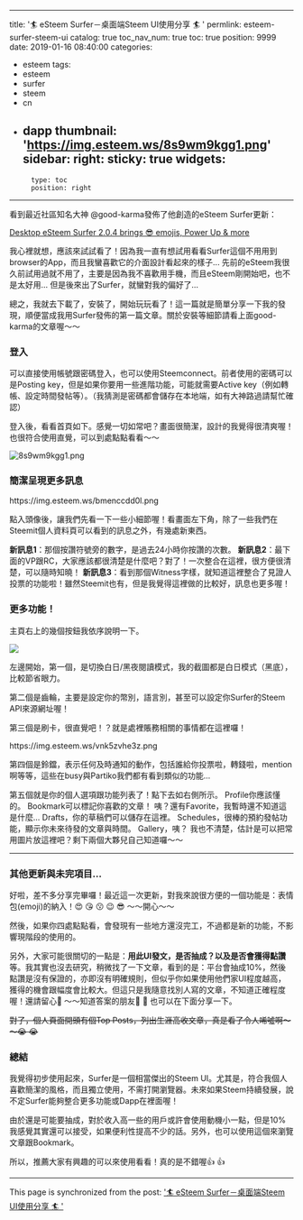 
---
title: '🏄 eSteem Surfer－桌面端Steem UI使用分享 🏄 '
permlink: esteem-surfer-steem-ui
catalog: true
toc_nav_num: true
toc: true
position: 9999
date: 2019-01-16 08:40:00
categories:
- esteem
tags:
- esteem
- surfer
- steem
- cn
- dapp
thumbnail: 'https://img.esteem.ws/8s9wm9kgg1.png'
sidebar:
    right:
        sticky: true
widgets:
    -
        type: toc
        position: right
---


看到最近社區知名大神 @good-karma發佈了他創造的eSteem Surfer更新：

[Desktop eSteem Surfer 2.0.4 brings 😎 emojis, Power Up & more](https://steemit.com/esteem/@good-karma/desktop-esteem-surfer-2-0-4-brings-emojis-power-up-and-more)

我心裡就想，應該來試試看了！因為我一直有想試用看看Surfer這個不用用到browser的App，而且我蠻喜歡它的介面設計看起來的樣子... 先前的eSteem我很久前試用過就不用了，主要是因為我不喜歡用手機，而且eSteem剛開始吧，也不是太好用...  但是後來出了Surfer，就蠻對我的偏好了...

總之，我就去下載了，安裝了，開始玩玩看了！這一篇就是簡單分享一下我的發現，順便當成我用Surfer發佈的第一篇文章。關於安裝等細節請看上面good-karma的文章喔～～

### 登入

可以直接使用帳號跟密碼登入，也可以使用Steemconnect。前者使用的密碼可以是Posting key，但是如果你要用一些進階功能，可能就需要Active key（例如轉帳、設定時間發帖等）。（我猜測是密碼都會儲存在本地端，如有大神路過請幫忙確認）

登入後，看看首頁如下。感覺一切如常吧？畫面很簡潔，設計的我覺得很清爽喔！也很符合使用直覺，可以到處點點看看～～

![8s9wm9kgg1.png](https://img.esteem.ws/8s9wm9kgg1.png)

### 簡潔呈現更多訊息

<div class=pull-left>
https://img.esteem.ws/bmenccdd0l.png</div>

點入頭像後，讓我們先看一下一些小細節喔！看畫面左下角，除了一些我們在Steemit個人資料頁可以看到的訊息之外，有幾處新東西。

**新訊息1**：那個按讚符號旁的數字，是過去24小時你按讚的次數。
**新訊息2**：最下面的VP跟RC，大家應該都很清楚是什麼吧？對了！一次整合在這裡，很方便很清楚，可以隨時知曉！
**新訊息3**：看到那個Witness字樣，就知道這裡整合了見證人投票的功能啦！雖然Steemit也有，但是我覺得這裡做的比較好，訊息也更多喔！

### 更多功能！

主頁右上的幾個按鈕我依序說明一下。

![](https://cdn.steemitimages.com/DQmfVxtWtwkXWNRYd4X8Fm7KsXnCRKUbZF2JwRWjFwfkfUi/%E8%9E%A2%E5%B9%95%E5%BF%AB%E7%85%A7%202019-01-16%20%E4%B8%8A%E5%8D%8810.12.56.png)

左邊開始，第一個，是切換白日/黑夜閱讀模式，我的截圖都是白日模式（黑底），比較節省眼力。

第二個是齒輪，主要是設定你的幣別，語言別，甚至可以設定你Surfer的Steem API來源網址喔！

第三個是刷卡，很直覺吧！？就是處裡賬務相關的事情都在這裡囉！

<div class=pull-right>
https://img.esteem.ws/vnk5zvhe3z.png</div>

第四個是鈴鐺，表示任何及時通知的動作，包括誰給你投票啦，轉錢啦，mention啊等等，這些在busy與Partiko我們都有看到類似的功能...

第五個就是你的個人選項跟功能列表了！點下去如右側所示。
Profile你應該懂的。
Bookmark可以標記你喜歡的文章！
咦？還有Favorite，我暫時還不知道這是什麼... 
Drafts，你的草稿們可以儲存在這裡。
Schedules，很棒的預約發帖功能，顯示你未來待發的文章與時間。
Gallery，咦？ 我也不清楚，估計是可以把常用圖片放這裡吧？剩下兩個大夥兒自己知道囉～～

****
### 其他更新與未完項目...

好啦，差不多分享完畢囉！最近這一次更新，對我來說很方便的一個功能是：表情包(emoji)的納入！😍 😘 😗 😉 😎 ～～開心～～ 

然後，如果你四處點點看，會發現有一些地方還沒完工，不過都是新的功能，不影響現階段的使用的。

另外，大家可能很關切的一點是：**用此UI發文，是否抽成？以及是否會獲得點讚**等。我其實也沒去研究，稍微找了一下文章，看到的是：平台會抽成10%，然後點讚是沒有保證的，亦即沒有明確規則，但似乎你如果使用他們家UI程度越高，獲得的機會跟幅度會比較大。但這只是我隨意找別人寫的文章，不知道正確程度喔！還請留心💛 ～～知道答案的朋友👬 👫 也可以在下面分享一下。

<del>對了，個人頁面開頭有個Top Posts，列出生涯高收文章，真是看了令人唏噓啊～～😭 😭 </del>

### 總結

我覺得初步使用起來，Surfer是一個相當傑出的Steem UI。尤其是，符合我個人喜歡簡潔的風格，而且獨立使用，不需打開瀏覽器。未來如果Steem持續發展，說不定Surfer能夠整合更多功能或Dapp在裡面喔！

由於還是可能要抽成，對於收入高一些的用戶或許會使用動機小一點，但是10%我感覺其實還可以接受，如果便利性提高不少的話。另外，也可以使用這個來瀏覽文章跟Bookmark。

所以，推薦大家有興趣的可以來使用看看！真的是不錯喔👍 👍

- - -

This page is synchronized from the post: ['🏄 eSteem Surfer－桌面端Steem UI使用分享 🏄 '](https://steemit.com/@deanliu/esteem-surfer-steem-ui)
